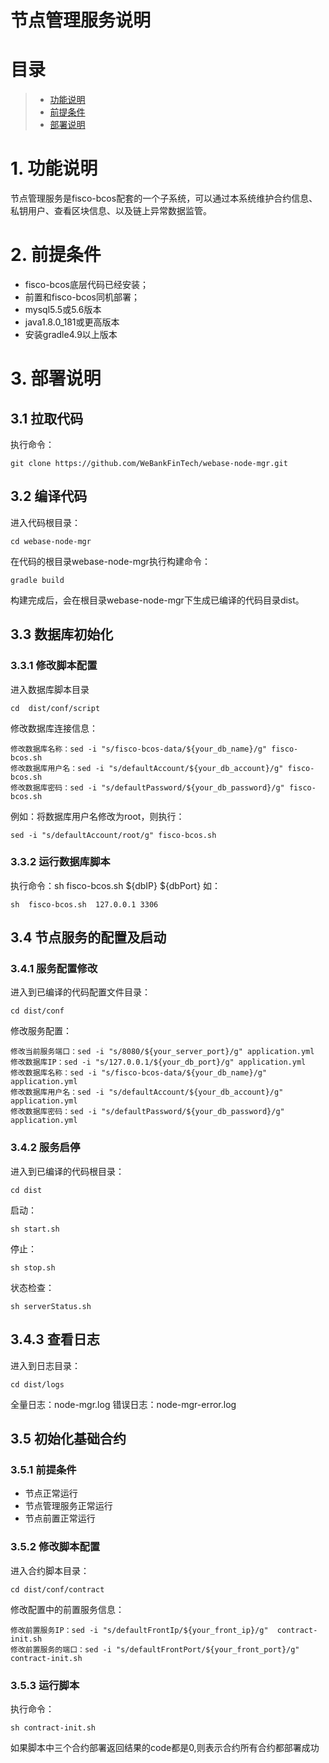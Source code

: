 # 节点管理服务说明

# 目录
> * [功能说明](#chapter-1)
> * [前提条件](#chapter-2)
> * [部署说明](#chapter-3)

# 1. <a id="chapter-1">功能说明</a>
节点管理服务是fisco-bcos配套的一个子系统，可以通过本系统维护合约信息、私钥用户、查看区块信息、以及链上异常数据监管。

# 2. <a id="chapter-2">前提条件</a>
* fisco-bcos底层代码已经安装；
* 前置和fisco-bcos同机部署；
* mysql5.5或5.6版本
* java1.8.0_181或更高版本
* 安装gradle4.9以上版本


# 3. <a id="chapter-3">部署说明</a>
## 3.1 拉取代码
执行命令：
```
git clone https://github.com/WeBankFinTech/webase-node-mgr.git
```
## 3.2 编译代码
进入代码根目录：
```
cd webase-node-mgr
```
在代码的根目录webase-node-mgr执行构建命令：
```
gradle build
```
构建完成后，会在根目录webase-node-mgr下生成已编译的代码目录dist。
## 3.3 数据库初始化

### 3.3.1 修改脚本配置
进入数据库脚本目录
```
cd  dist/conf/script
```
修改数据库连接信息：
```
修改数据库名称：sed -i "s/fisco-bcos-data/${your_db_name}/g" fisco-bcos.sh
修改数据库用户名：sed -i "s/defaultAccount/${your_db_account}/g" fisco-bcos.sh
修改数据库密码：sed -i "s/defaultPassword/${your_db_password}/g" fisco-bcos.sh
```
例如：将数据库用户名修改为root，则执行：
```
sed -i "s/defaultAccount/root/g" fisco-bcos.sh
```

### 3.3.2 运行数据库脚本
执行命令：sh  fisco-bcos.sh  ${dbIP}  ${dbPort}
如：
```
sh  fisco-bcos.sh  127.0.0.1 3306
```

## 3.4 节点服务的配置及启动
### 3.4.1 服务配置修改
进入到已编译的代码配置文件目录：
```
cd dist/conf
```
修改服务配置：
```
修改当前服务端口：sed -i "s/8080/${your_server_port}/g" application.yml
修改数据库IP：sed -i "s/127.0.0.1/${your_db_port}/g" application.yml
修改数据库名称：sed -i "s/fisco-bcos-data/${your_db_name}/g" application.yml
修改数据库用户名：sed -i "s/defaultAccount/${your_db_account}/g" application.yml
修改数据库密码：sed -i "s/defaultPassword/${your_db_password}/g" application.yml
```

### 3.4.2 服务启停
进入到已编译的代码根目录：
```
cd dist
```
启动：
```
sh start.sh
```
停止：
```
sh stop.sh
```
状态检查：
```
sh serverStatus.sh
```
## 3.4.3 查看日志
进入到日志目录：
```
cd dist/logs
```
全量日志：node-mgr.log
错误日志：node-mgr-error.log


## 3.5 初始化基础合约
### 3.5.1 前提条件
* 节点正常运行
* 节点管理服务正常运行
* 节点前置正常运行

### 3.5.2 修改脚本配置
进入合约脚本目录：
```
cd dist/conf/contract
```
修改配置中的前置服务信息：
```
修改前置服务IP：sed -i "s/defaultFrontIp/${your_front_ip}/g"  contract-init.sh
修改前置服务的端口：sed -i "s/defaultFrontPort/${your_front_port}/g"  contract-init.sh
```
### 3.5.3 运行脚本
执行命令：
```
sh contract-init.sh
```
如果脚本中三个合约部署返回结果的code都是0,则表示合约所有合约都部署成功
